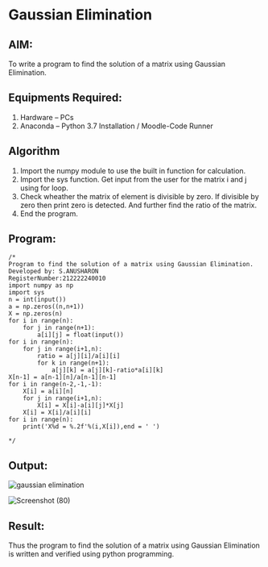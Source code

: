 # Gaussian Elimination

## AIM:
To write a program to find the solution of a matrix using Gaussian Elimination.

## Equipments Required:
1. Hardware – PCs
2. Anaconda – Python 3.7 Installation / Moodle-Code Runner

## Algorithm
1. Import the numpy module to use the built in function for calculation.
2. Import the sys function. Get input from the user for the matrix i and j using for loop.
3. Check wheather the matrix of element is divisible by zero. If divisible by zero then print zero is detected. And further find the ratio of the matrix.
4. End the program.

## Program:
```
/*
Program to find the solution of a matrix using Gaussian Elimination.
Developed by: S.ANUSHARON
RegisterNumber:212222240010
import numpy as np
import sys
n = int(input())
a = np.zeros((n,n+1))
X = np.zeros(n)
for i in range(n):
    for j in range(n+1):
        a[i][j] = float(input())
for i in range(n):
    for j in range(i+1,n):
        ratio = a[j][i]/a[i][i]
        for k in range(n+1):
            a[j][k] = a[j][k]-ratio*a[i][k]
X[n-1] = a[n-1][n]/a[n-1][n-1]
for i in range(n-2,-1,-1):
    X[i] = a[i][n]
    for j in range(i+1,n):
        X[i] = X[i]-a[i][j]*X[j]
    X[i] = X[i]/a[i][i]
for i in range(n):
    print('X%d = %.2f'%(i,X[i]),end = ' ')

*/
```

## Output:
![gaussian elimination]()

![Screenshot (80)](https://github.com/Anusharonselva/Gaussian/assets/119405600/a867ca69-119c-4847-a911-9453c895197e)


## Result:
Thus the program to find the solution of a matrix using Gaussian Elimination is written and verified using python programming.

